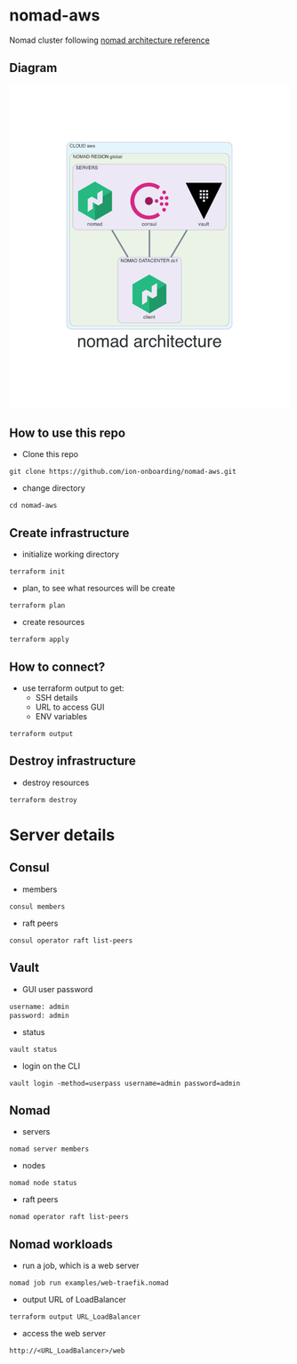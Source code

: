 # nomad-aws
Nomad cluster following [nomad architecture reference](https://learn.hashicorp.com/tutorials/nomad/production-reference-architecture-vm-with-consul?in=nomad/enterprise)

## Diagram
![](./diagram/diagram.png)

## How to use this repo
- Clone this repo
```
git clone https://github.com/ion-onboarding/nomad-aws.git
```

- change directory
```
cd nomad-aws
```

## Create infrastructure
- initialize working directory
```
terraform init
```

- plan, to see what resources will be create
```
terraform plan
```

- create resources
```
terraform apply
```

## How to connect?
- use terraform output to get:
  - SSH details
  - URL to access GUI
  - ENV variables
```
terraform output
```

## Destroy infrastructure
- destroy resources
```
terraform destroy
```

# Server details

## Consul
- members
```
consul members
```

- raft peers
```
consul operator raft list-peers
```

## Vault
- GUI user password
```
username: admin
password: admin
```
- status
```
vault status
```

- login on the CLI
```
vault login -method=userpass username=admin password=admin
```

## Nomad
- servers
```
nomad server members
```

- nodes
```
nomad node status
```

- raft peers
```
nomad operator raft list-peers
```

## Nomad workloads
- run a job, which is a web server
```
nomad job run examples/web-traefik.nomad
```

- output URL of LoadBalancer
```
terraform output URL_LoadBalancer
```

- access the web server
```
http://<URL_LoadBalancer>/web
```
